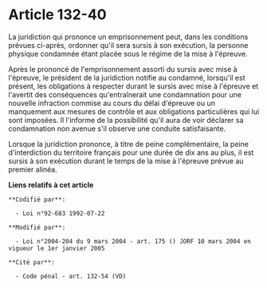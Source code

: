 # Article 132-40

La juridiction qui prononce un emprisonnement peut, dans les conditions prévues ci-après, ordonner qu'il sera sursis à son
exécution, la personne physique condamnée étant placée sous le régime de la mise à l'épreuve.

Après le prononcé de l'emprisonnement assorti du sursis avec mise à l'épreuve, le président de la juridiction notifie au
condamné, lorsqu'il est présent, les obligations à respecter durant le sursis avec mise à l'épreuve et l'avertit des
conséquences qu'entraînerait une condamnation pour une nouvelle infraction commise au cours du délai d'épreuve ou un
manquement aux mesures de contrôle et aux obligations particulières qui lui sont imposées. Il l'informe de la possibilité
qu'il aura de voir déclarer sa condamnation non avenue s'il observe une conduite satisfaisante.

Lorsque la juridiction prononce, à titre de peine complémentaire, la peine d'interdiction du territoire français pour une
durée de dix ans au plus, il est sursis à son exécution durant le temps de la mise à l'épreuve prévue au premier alinéa.

**Liens relatifs à cet article**

	**Codifié par**:

	  - Loi n°92-683 1992-07-22

	**Modifié par**:

	  - Loi n°2004-204 du 9 mars 2004 - art. 175 () JORF 10 mars 2004 en vigueur le 1er janvier 2005

	**Cité par**:

	  - Code pénal - art. 132-54 (VD)
